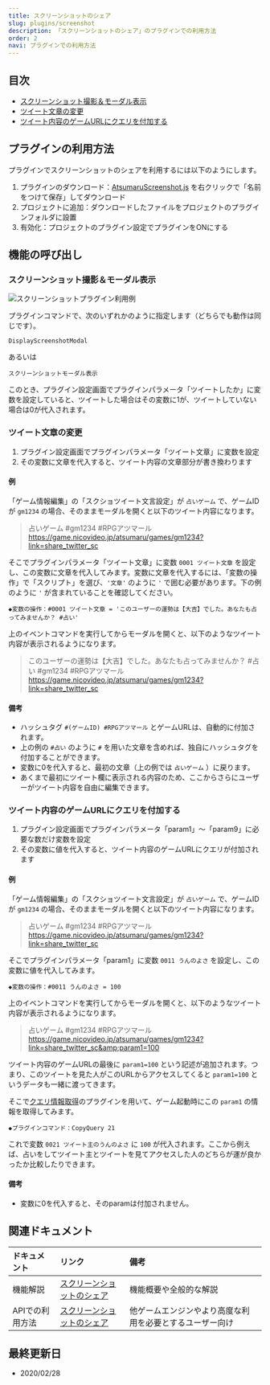 ```yaml
---
title: スクリーンショットのシェア
slug: plugins/screenshot
description: 「スクリーンショットのシェア」のプラグインでの利用方法
order: 2
navi: プラグインでの利用方法
---
```

    
## 目次
 - [スクリーンショット撮影＆モーダル表示](#スクリーンショット撮影＆モーダル表示)
 - [ツイート文章の変更](#ツイート文章の変更)
 - [ツイート内容のゲームURLにクエリを付加する](#ツイート内容のゲームURLにクエリを付加する)
    
## プラグインの利用方法
プラグインでスクリーンショットのシェアを利用するには以下のようにします。
1. プラグインのダウンロード：[AtsumaruScreenshot.js](https://raw.githubusercontent.com/atsumaru/mv-plugins/master/plugins/AtsumaruScreenshot.js) を右クリックで「名前をつけて保存」してダウンロード
1. プロジェクトに追加：ダウンロードしたファイルをプロジェクトのプラグインフォルダに設置
1. 有効化：プロジェクトのプラグイン設定でプラグインをONにする
    
## 機能の呼び出し
    
### スクリーンショット撮影＆モーダル表示
![スクリーンショットプラグイン利用例](/images/screenshot_plugin_sample.png)
    
プラグインコマンドで、次のいずれかのように指定します（どちらでも動作は同じです）。
```
DisplayScreenshotModal
```
あるいは
```
スクリーンショットモーダル表示
```
このとき、プラグイン設定画面でプラグインパラメータ「ツイートしたか」に変数を設定していると、ツイートした場合はその変数に1が、ツイートしていない場合は0が代入されます。
    
### ツイート文章の変更
1. プラグイン設定画面でプラグインパラメータ「ツイート文章」に変数を設定
1. その変数に文章を代入すると、ツイート内容の文章部分が書き換わります
    
#### 例
「ゲーム情報編集」の「スクショツイート文言設定」が `占いゲーム` で、ゲームIDが `gm1234` の場合、そのままモーダルを開くと以下のツイート内容になります。
  
> 占いゲーム #gm1234 #RPGアツマール https://game.nicovideo.jp/atsumaru/games/gm1234?link=share_twitter_sc
  
そこでプラグインパラメータ「ツイート文章」に変数 `0001 ツイート文章` を設定し、この変数に文章を代入してみます。変数に文章を代入するには、「変数の操作」で「スクリプト」を選び、`'文章'` のように `'` で囲む必要があります。下の例のように `'` が含まれていることを確認してください。
  
`◆変数の操作：#0001 ツイート文章 = 'このユーザーの運勢は【大吉】でした。あなたも占ってみませんか？ #占い'`
  
上のイベントコマンドを実行してからモーダルを開くと、以下のようなツイート内容が表示されるようになります。
  
> このユーザーの運勢は【大吉】でした。あなたも占ってみませんか？ #占い #gm1234 #RPGアツマール https://game.nicovideo.jp/atsumaru/games/gm1234?link=share_twitter_sc
    
#### 備考
 - ハッシュタグ `#(ゲームID) #RPGアツマール` とゲームURLは、自動的に付加されます。
 - 上の例の `#占い` のように `#` を用いた文章を含めれば、独自にハッシュタグを付加することができます。
 - 変数に0を代入すると、最初の文章（上の例では `占いゲーム` ）に戻ります。
 - あくまで最初にツイート欄に表示される内容のため、ここからさらにユーザーがツイート内容を自由に編集できます。
    
### ツイート内容のゲームURLにクエリを付加する
1. プラグイン設定画面でプラグインパラメータ「param1」～「param9」に必要な数だけ変数を設定
1. その変数に値を代入すると、ツイート内容のゲームURLにクエリが付加されます
    
#### 例
「ゲーム情報編集」の「スクショツイート文言設定」が `占いゲーム` で、ゲームIDが `gm1234` の場合、そのままモーダルを開くと以下のツイート内容になります。
  
> 占いゲーム #gm1234 #RPGアツマール https://game.nicovideo.jp/atsumaru/games/gm1234?link=share_twitter_sc
  
そこでプラグインパラメータ「param1」に変数 `0011 うんのよさ` を設定し、この変数に値を代入してみます。
  
`◆変数の操作：#0011 うんのよさ = 100`
  
上のイベントコマンドを実行してからモーダルを開くと、以下のようなツイート内容が表示されるようになります。
  
> 占いゲーム #gm1234 #RPGアツマール https://game.nicovideo.jp/atsumaru/games/gm1234?link=share_twitter_sc&amp;param1=100
  
ツイート内容のゲームURLの最後に `param1=100` という記述が追加されます。つまり、このツイートを見た人がこのURLからアクセスしてくると `param1=100` というデータも一緒に渡ってきます。
  
そこで[クエリ情報取得](/copy-query)のプラグインを用いて、ゲーム起動時にこの `param1` の情報を取得してみます。
  
`◆プラグインコマンド：CopyQuery 21`
  
これで変数 `0021 ツイート主のうんのよさ` に `100` が代入されます。ここから例えば、占いをしてツイート主とツイートを見てアクセスした人のどちらが運が良かったか比較したりできます。
    
#### 備考
 - 変数に0を代入すると、そのparamは付加されません。
    
## 関連ドキュメント
    
ドキュメント|リンク|備考
:---|:---|:---
機能解説|[スクリーンショットのシェア](/screenshot)|機能概要や全般的な解説
APIでの利用方法|[スクリーンショットのシェア](/apis/screenshot)|他ゲームエンジンやより高度な利用を必要とするユーザー向け
    
## 最終更新日
 - 2020/02/28
